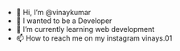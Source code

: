 - 👋 Hi, I’m @vinaykumar
- 👀 I wanted to be a Developer
- 🌱 I’m currently learning web development
- 📫 How to reach me on my instagram vinays.01 

<!---
vinay0111/vinay0111 is a ✨ special ✨ repository because its `README.md` (this file) appears on your GitHub profile.
You can click the Preview link to take a look at your changes.
--->
